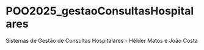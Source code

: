 # POO2025_gestaoConsultasHospitalares
Sistemas de Gestão de Consultas Hospitalares - Hélder Matos e João Costa
